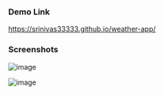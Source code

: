### Demo Link
https://srinivas33333.github.io/weather-app/

### Screenshots
![image](https://github.com/user-attachments/assets/0c6f0219-f008-494e-b316-88877cd345fb)

![image](https://github.com/user-attachments/assets/64f1d102-694e-4d21-be2f-df0ea2212751)
